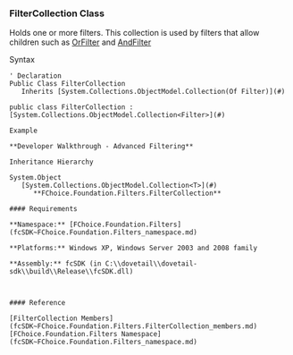 ﻿### FilterCollection Class

Holds one or more filters. This collection is used by filters that allow children such as [OrFilter](fcSDK~FChoice.Foundation.Filters.OrFilter.md) and [AndFilter](fcSDK~FChoice.Foundation.Filters.AndFilter.md)

Syntax

```vbnet
' Declaration
Public Class FilterCollection 
   Inherits [System.Collections.ObjectModel.Collection(Of Filter)](#)

public class FilterCollection : [System.Collections.ObjectModel.Collection<Filter>](#) 

Example

**Developer Walkthrough - Advanced Filtering**

Inheritance Hierarchy

System.Object  
   [System.Collections.ObjectModel.Collection<T>](#)  
      **FChoice.Foundation.Filters.FilterCollection**  

#### Requirements

**Namespace:** [FChoice.Foundation.Filters](fcSDK~FChoice.Foundation.Filters_namespace.md)

**Platforms:** Windows XP, Windows Server 2003 and 2008 family

**Assembly:** fcSDK (in C:\\dovetail\\dovetail-sdk\\build\\Release\\fcSDK.dll)



#### Reference

[FilterCollection Members](fcSDK~FChoice.Foundation.Filters.FilterCollection_members.md)  
[FChoice.Foundation.Filters Namespace](fcSDK~FChoice.Foundation.Filters_namespace.md)